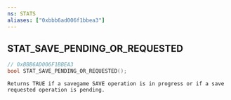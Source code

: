 ```yaml
---
ns: STATS
aliases: ["0xbbb6ad006f1bbea3"]
---
```

## STAT_SAVE_PENDING_OR_REQUESTED

```c
// 0xBBB6AD006F1BBEA3
bool STAT_SAVE_PENDING_OR_REQUESTED();
```

```
Returns TRUE if a savegame SAVE operation is in progress or if a save requested operation is pending.
```
